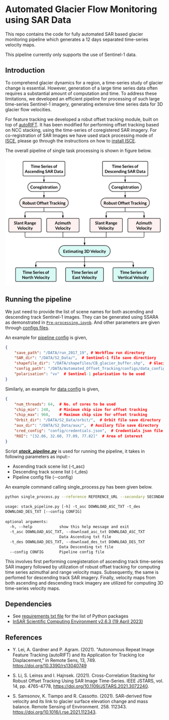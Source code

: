 # Automated Glacier Flow Monitoring using SAR Data

This repo contains the code for fully automated SAR based glacier monitoring pipeline which generates a 12 days separated time-series velocity maps.

This pipeline currently only supports the use of Sentinel-1 data. 

## Introduction

To comprehend glacier dynamics for a region, a time-series study of glacier change is essential. However, generation of a large time series data often requires a substantial amount of computation and time. To address these limitations, we developed an efficient pipeline for processing of such large time-series Sentinel-1 imagery, generating extensive time series data for 3D glacier flow velocities.

For feature tracking we developed a robut offset tracking module, built on top of [autoRIFT](https://github.com/nasa-jpl/autoRIFT.git). It has been modified for performing offset tracking based on NCC stacking, using the time-series of coregistered SAR imagery. For co-registration of SAR Images we have used stack processing mode of [ISCE](https://github.com/isce-framework/isce2), please go through the instructions on how to [install ISCE](https://github.com/isce-framework/isce2/blob/main/README.md).

The overall pipeline of single task processing is shown in figure below. 

<!-- ![Pipeline for Velocity Estimation](./docs/overall_pipeline.png) -->
<p align="center">
<img src="./docs/overall_pipeline.png" width="650">
</p>

## Running the pipeline

We just need to provide the list of scene names for both ascending and descending track Sentinel-1 images. They can be generated using SSARA as demonstrated in [`Pre-processing.ipynb`](/notebook/Pre-processing.ipynb). And other parameters are given through [configs files](/configs/). 

An example for [pipeline config](/configs/pipeline_config.json) is given,
```json
{
    "save_path": "/DATA/run_2017_19", # Workflow run directory
    "SAR_dir": "/DATA/S2_Data/",  # Sentinel-1 file save directiory
    "shapefile_dir": "/DATA/shapefiles/CB_glacier_buffer.shp",  # Glacier region shapefile
    "config_path": "/DATA/Automated_Offset_Tracking/configs/data_config.json",  # Data config file path
    "polarisation": "vv"  # Sentinel-1 polarisation to be used
}
```

Similarly, an example for [data config](/configs/data_config.json) is given,
```json
{
    "num_threads": 64,  # No. of cores to be used
    "chip_min": 240,    # Minimum chip size for offset tracking
    "chip_max": 960,    # Maximum chip size for offset tracking
    "Orbit_dir": "/DATA/S2_Data/orbit/",  # Orbit file save directory
    "aux_dir": "/DATA/S2_Data/aux/",  # Auxilary file save directory
    "cred_config": "config/credentials.json",  # Credentials json file
    "ROI": "[32.06, 32.60, 77.09, 77.82]"  # Area of interest
}

```
Script [***stack_pipeline.py***](/stack_pipeline.py) is used for running the pipeline, it takes in following parameters as input:-
* Ascending track scene list (-t_asc)
* Descending track scene list (-t_des)
* Pipeline config file (--config)

An example command calling single_process.py has been given below.

```bash
python single_process.py --reference REFERENCE_URL --secondary SECONDARY_URL --save_path OUT_PATH --netCDF_out POST_FILENAME
```

```
usage: stack_pipeline.py [-h] -t_asc DOWNLOAD_ASC_TXT -t_des DOWNLOAD_DES_TXT [--config CONFIG]

optional arguments:
  -h, --help            show this help message and exit
  -t_asc DOWNLOAD_ASC_TXT, --download_asc_txt DOWNLOAD_ASC_TXT
                        Data Ascending txt file
  -t_des DOWNLOAD_DES_TXT, --download_des_txt DOWNLOAD_DES_TXT
                        Data Descending txt file
  --config CONFIG       Pipeline config file

```

This involves first performing coregisteration of ascending track time-series SAR imagery followed by utilization of robust offset tracking for computing time series azimuthal and range velocity maps. Subsequently, the same is perfomed for descending track SAR imagery. Finally, velocity maps from both ascending and descending track imagery are utilized for computing 3D time-series velocity maps.


## Dependencies

* See [requirements txt file](/requirements.txt) for the list of Python packages
* [InSAR Scientific Computing Environment v2.6.3 (19 April 2023)](https://github.com/isce-framework/isce2/releases/tag/v2.6.3)


## References

* Y. Lei, A. Gardner and P. Agram. (2021). "Autonomous Repeat Image Feature Tracking (autoRIFT) and Its Application for Tracking Ice Displacement," in Remote Sens, 13, 749. https://doi.org/10.3390/rs13040749

* S. Li, S. Leinss and I. Hajnsek. (2021). Cross-Correlation Stacking for Robust Offset Tracking Using SAR Image Time-Series. IEEE JSTARS, vol. 14, pp. 4765-4778, https://doi.org/10.1109/JSTARS.2021.3072240.

* S. Samsonov, K. Tiampo and R. Cassotto. (2021). SAR-derived flow velocity and its link to glacier surface elevation change and mass balance. Remote Sensing of Environment. 258. 112343. https://doi.org/10.1016/j.rse.2021.112343. 



<!-- ### **Post-processing**

For post-processing, we have used velocity in LOS and azimuth direction for computing velocity in flow direction, and rate of change of thickness of glacier, and visualised them in order to get a idea of spatial variation of flow.

The postprocessing function can be changed from ***geogrid_autorift/util.py***

We have performed all the steps in this [jupyter notebook](Post-Processing.ipynb). -->

